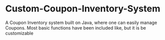 # Custom-Coupon-Inventory-System
A Coupon Inventory system built on Java, where one can easily manage Coupons. Most basic functions have been included like, but it is be customizable
